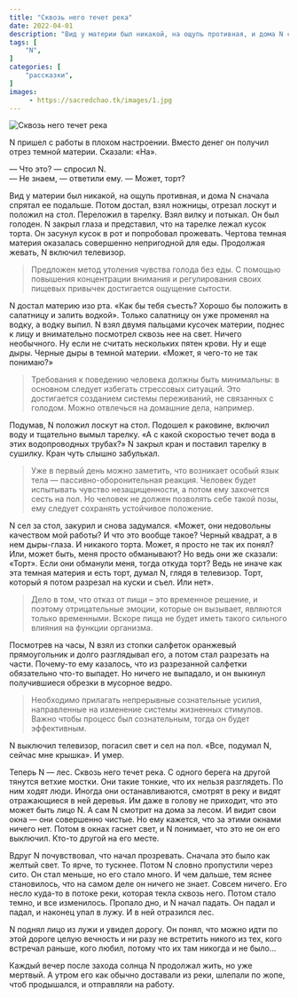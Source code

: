 ```yaml
---
title: "Сквозь него течет река"
date: 2022-04-01
description: "Вид у материи был никакой, на ощупь противная, и дома N сначала спрятал ее подальше. Потом достал, взял ножницы, отрезал лоскут и положил на стол. Переложил в тарелку. Взял вилку и потыкал. Он был голоден. N закрыл глаза и представил, что на тарелке лежал кусок торта. Он засунул кусок в рот и попробовал прожевать. Чертова темная материя оказалась совершенно непригодной для еды."
tags: [
    "N",
]
categories: [
    "рассказки",
]
images:
     - https://sacredchao.tk/images/1.jpg
---
```


![Сквозь него течет река](/images/1.jpg)

N пришел с работы в плохом настроении. Вместо денег он получил отрез темной материи. Сказали: «На».

— Что это? — спросил N.<br>
— Не знаем, — ответили ему. — Может, торт?

Вид у материи был никакой, на ощупь противная, и дома N сначала спрятал ее подальше. Потом достал, взял ножницы, отрезал лоскут и положил на стол. Переложил в тарелку. Взял вилку и потыкал. Он был голоден. N закрыл глаза и представил, что на тарелке лежал кусок торта. Он засунул кусок в рот и попробовал прожевать. Чертова темная материя оказалась совершенно непригодной для еды. Продолжая жевать, N включил телевизор.

> Предложен метод утоления чувства голода без еды. С помощью повышения концентрации внимания и регулирования своих пищевых привычек достигается ощущение сытости.

N достал материю изо рта. «Как бы тебя съесть? Хорошо бы положить в салатницу и залить водкой». Только салатницу он уже променял на водку, а водку выпил. N взял двумя пальцами кусочек материи, поднес к лицу и внимательно посмотрел сквозь нее на свет. Ничего необычного. Ну если не считать нескольких пятен крови. Ну и еще дыры. Черные дыры в темной материи. «Может, я чего-то не так понимаю?»

> Требования к поведению человека должны быть минимальны: в основном следует избегать стрессовых ситуаций. Это достигается созданием системы переживаний, не связанных с голодом. Можно отвлечься на домашние дела, например.

Подумав, N положил лоскут на стол. Подошел к раковине, включил воду и тщательно вымыл тарелку. «А с какой скоростью течет вода в этих водопроводных трубах?» N закрыл кран и поставил тарелку в сушилку. Кран чуть слышно забулькал.

> Уже в первый день можно заметить, что возникает особый язык тела — пассивно-оборонительная реакция. Человек будет испытывать чувство незащищенности, а потом ему захочется сесть на пол. Но человек не должен позволять себе такой позы, ему следует сохранять устойчивое положение.

N сел за стол, закурил и снова задумался. «Может, они недовольны качеством мой работы? И что это вообще такое? Черный квадрат, а в нем дыры-глаза. И никакого торта. Может, я просто не так их понял? Или, может быть, меня просто обманывают? Но ведь они же сказали: «Торт». Если они обманули меня, тогда откуда торт? Ведь не иначе как эта темная материя и есть торт, думал N, глядя в телевизор. Торт, который я потом разрезал на куски и съел. Или нет».

> Дело в том, что отказ от пищи – это временное решение, и поэтому отрицательные эмоции, которые он вызывает, являются только временными. Вскоре пища не будет иметь такого сильного влияния на функции организма.

Посмотрев на часы, N взял из стопки салфеток оранжевый прямоугольник и долго разглядывал его, а потом стал разрезать на части. Почему-то ему казалось, что из разрезанной салфетки обязательно что-то выпадет. Но ничего не выпадало, и он выкинул получившиеся обрезки в мусорное ведро.

> Необходимо прилагать непрерывные сознательные усилия, направленные на изменение системы жизненных стимулов. Важно чтобы процесс был сознательным, тогда он будет эффективным.

N выключил телевизор, погасил свет и сел на пол. «Все, подумал N, сейчас мне крышка». И умер.

Теперь N — лес. Сквозь него течет река. С одного берега на другой тянутся ветхие мостки. Они такие тонкие, что их нельзя разглядеть. По ним ходят люди. Иногда они останавливаются, смотрят в реку и видят отражающиеся в ней деревья. Им даже в голову не приходит, что это может быть лицо N. А сам N смотрит на дома за лесом. И видит свои окна — они совершенно чистые. Но ему кажется, что за этими окнами ничего нет. Потом в окнах гаснет свет, и N понимает, что это не он его выключил. Кто-то другой на его месте.

Вдруг N почувствовал, что начал прозревать. Сначала это было как желтый свет. То ярче, то тускнее. Потом N словно пропустили через сито. Он стал меньше, но его стало много. И чем дальше, тем яснее становилось, что на самом деле он ничего не знает. Совсем ничего. Его несло куда-то в потоке реки, которая текла сквозь него. Потом стало темно, и все изменилось. Пропало дно, и N начал падать. Он падал и падал, и наконец упал в лужу. И в ней отразился лес.

N поднял лицо из лужи и увидел дорогу. Он понял, что можно идти по этой дороге целую вечность и ни разу не встретить никого из тех, кого встречал раньше, кого любил, потому что их там никогда и не было…



Каждый вечер после захода солнца N продолжал жить, но уже мертвый. А утром его как обычно доставали из реки, шлепали по жопе, чтоб продышался, и отправляли на работу.
